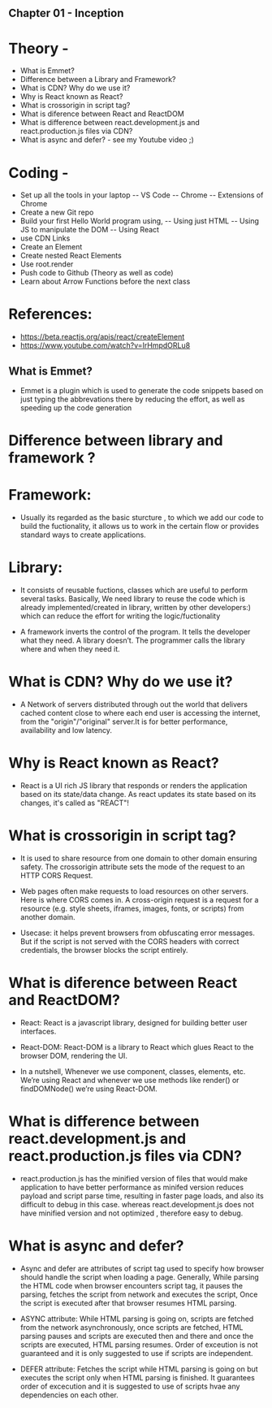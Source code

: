 ## Chapter 01 - Inception

# Theory -

- What is Emmet?
- Difference between a Library and Framework?
- What is CDN? Why do we use it?
- Why is React known as React?
- What is crossorigin in script tag?
- What is diference between React and ReactDOM
- What is difference between react.development.js and react.production.js files via CDN?
- What is async and defer? - see my Youtube video ;)

# Coding -
- Set up all the tools in your laptop
-- VS Code
-- Chrome
-- Extensions of Chrome
- Create a new Git repo
- Build your first Hello World program using,
-- Using just HTML
-- Using JS to manipulate the DOM
-- Using React
- use CDN Links
- Create an Element
- Create nested React Elements
- Use root.render
- Push code to Github (Theory as well as code)
- Learn about Arrow Functions before the next class
# References:
- https://beta.reactjs.org/apis/react/createElement
- https://www.youtube.com/watch?v=IrHmpdORLu8



##  What is Emmet?

- Emmet is a plugin which is used to generate the code snippets based on just typing the abbrevations there by reducing the effort, as well as speeding up the code generation

# Difference between library and framework ?

# Framework:
 - Usually its regarded as the basic sturcture , to which we add our code to build the fuctionality, it allows us to work in  the certain flow or provides standard ways to create applications.

# Library:
 - It consists of reusable fuctions, classes which are useful to perform several tasks. Basically, We need library to reuse the code which is already implemented/created in library, written by other developers:) which can reduce the effort for writing the logic/fuctionality

 - A framework inverts the control of the program. It tells the developer what they need. A library doesn’t. The programmer calls the library where and when they need it.

# What is CDN? Why do we use it?

- A Network of servers distributed through out the world that delivers cached content close to where each end user is accessing the internet, from the "origin"/"original" server.It is for better performance, availability and low latency.

# Why is React known as React?

 - React is a UI rich JS library that responds or renders the application based on its state/data change. As react updates its state based on its changes, it's called as "REACT"!

# What is crossorigin in script tag?
 - It is used to share resource from one domain to other domain ensuring safety.
 The crossorigin attribute sets the mode of the request to an HTTP CORS Request.
 - Web pages often make requests to load resources on other servers. Here is where CORS comes in.
 A cross-origin request is a request for a resource (e.g. style sheets, iframes, images, fonts, or scripts) from another domain.

 - Usecase: it helps prevent browsers from obfuscating error messages. But if the script is not served with the CORS headers with correct credentials, the browser blocks the script entirely.

# What is diference between React and ReactDOM?
  - React: React is a javascript library, designed for building better user interfaces.

  - React-DOM: React-DOM is a library to React which glues React to the browser DOM, rendering the UI.

  - In a nutshell, Whenever we use component, classes, elements, etc. We’re using React and whenever we use methods like render() or findDOMNode() we’re using React-DOM.

# What is difference between react.development.js and react.production.js files via CDN?
  - react.production.js has the minified version of files that would make application to have better performance as minifed version reduces payload and script parse time, resulting in faster page loads, and also its difficult to debug in this case. whereas react.development.js does not have minified version and not optimized , therefore easy to debug.

# What is async and defer?
  - Async and defer are attributes of script tag used to specify how browser should handle the script when loading a page.
     Generally, While parsing the HTML code when browser encounters script tag, it pauses the parsing, fetches the script from network and executes the script, Once the script is executed after that browser resumes HTML parsing.

  - ASYNC attribute: While HTML parsing is going on, scripts are fetched from the network asynchronously, once scripts are fetched, HTML parsing pauses and scripts are executed then and there and once the scripts are executed, HTML parsing resumes. Order of exceution is not guaranteed and it is only suggested to use if scripts are independent.
                            
  - DEFER attribute: Fetches the script while HTML parsing is going on but executes the script only when HTML parsing is finished.
     It guarantees order of excecution and it is suggested to use of scripts hvae any dependencies on each other.
